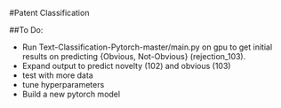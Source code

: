 #Patent Classification

##To Do:
- Run Text-Classification-Pytorch-master/main.py on gpu to get initial results on predicting {Obvious, Not-Obvious} (rejection_103).
- Expand output to predict novelty (102) and obvious (103)
- test with more data
- tune hyperparameters
- Build a new pytorch model
